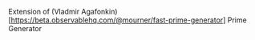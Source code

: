 
Extension of (Vladmir Agafonkin)[https://beta.observablehq.com/@mourner/fast-prime-generator] Prime Generator